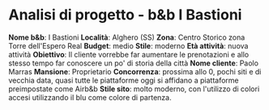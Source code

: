 # Analisi di progetto - b&b I Bastioni

**Nome b&b**: I Bastioni
**Località**: Alghero (SS)
**Zona**: Centro Storico zona Torre dell'Espero Real
**Budget**: medio
**Stile**: moderno
**Età attività**: nuova attività
**Obiettivo**: Il cliente vorrebbe far aumentare le prenotazioni e allo stesso tempo far conoscere un po' di storia della città
**Nome cliente**: Paolo Marras
**Mansione**: Proprietario
**Concorrenza**: prossima allo 0, pochi siti e di vecchia data, quasi tutte le piattaforme oggi si affidano a piattaforme preimpostate come Airb&b
**Stile sito**: molto moderno, con l'utilizzo di colori accesi utilizzando il blu come colore di partenza. 
